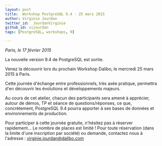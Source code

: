 ```yaml
---
layout: post
title:  Workshop PostgreSQL 9.4 - 25 mars 2015
author: Virginie Jourdan
twitter_id:  JourdanVirginie   
github_id: vijourdan
tags: [PostgreSQL, workshops, 9]

---
```

*Paris, le 17 février 2015*

La nouvelle version 9.4 de PostgreSQL est sortie.

Venez la découvrir lors du prochain Workshop Dalibo, le mercredi 25 mars 2015 à Paris.


<!--MORE-->


Cette journée d'échange entre professionnels, très axée pratique, permettra d'en découvrir les évolutions et développements majeurs. 

Au cours de cet atelier, chacun des participants sera amené à apprécier, autour de démos, TP et séance de questions/réponses, ce que, concrètement, PostgreSQL 9.4 pourra apporter à ses bases de données et environnements de production.

Pour participer à cette journée gratuite, n'hésitez pas à réserver rapidement… Le nombre de places est limité !
Pour toute réservation (dans la limite d'une inscription par société) ou demande, contactez nous à l'adresse : [virginie.jourdan@dalibo.com](virginie.jourdan@dalibo.com) 
